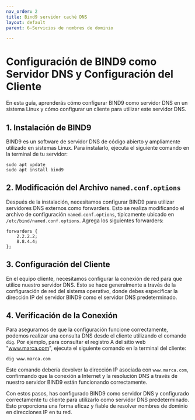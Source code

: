 ```yaml
---
nav_order: 2
title: Bind9 servidor caché DNS
layout: default
parent: 6-Servicios de nombres de dominio

---
```


# Configuración de BIND9 como Servidor DNS y Configuración del Cliente

En esta guía, aprenderás cómo configurar BIND9 como servidor DNS en un sistema Linux y cómo configurar un cliente para utilizar este servidor DNS.

## 1. Instalación de BIND9

BIND9 es un software de servidor DNS de código abierto y ampliamente utilizado en sistemas Linux. Para instalarlo, ejecuta el siguiente comando en la terminal de tu servidor:

```
sudo apt update
sudo apt install bind9
```

## 2. Modificación del Archivo `named.conf.options`

Después de la instalación, necesitamos configurar BIND9 para utilizar servidores DNS externos como forwarders. Esto se realiza modificando el archivo de configuración `named.conf.options`, típicamente ubicado en `/etc/bind/named.conf.options`. Agrega los siguientes forwarders:

```
forwarders {
    2.2.2.2;
    8.8.4.4;
};
```

## 3. Configuración del Cliente

En el equipo cliente, necesitamos configurar la conexión de red para que utilice nuestro servidor DNS. Esto se hace generalmente a través de la configuración de red del sistema operativo, donde debes especificar la dirección IP del servidor BIND9 como el servidor DNS predeterminado.

## 4. Verificación de la Conexión

Para asegurarnos de que la configuración funcione correctamente, podemos realizar una consulta DNS desde el cliente utilizando el comando `dig`. Por ejemplo, para consultar el registro A del sitio web "www.marca.com", ejecuta el siguiente comando en la terminal del cliente:

```
dig www.marca.com
```

Este comando debería devolver la dirección IP asociada con `www.marca.com`, confirmando que la conexión a Internet y la resolución DNS a través de nuestro servidor BIND9 están funcionando correctamente.

Con estos pasos, has configurado BIND9 como servidor DNS y configurado correctamente tu cliente para utilizarlo como servidor DNS predeterminado. Esto proporciona una forma eficaz y fiable de resolver nombres de dominio en direcciones IP en tu red.

